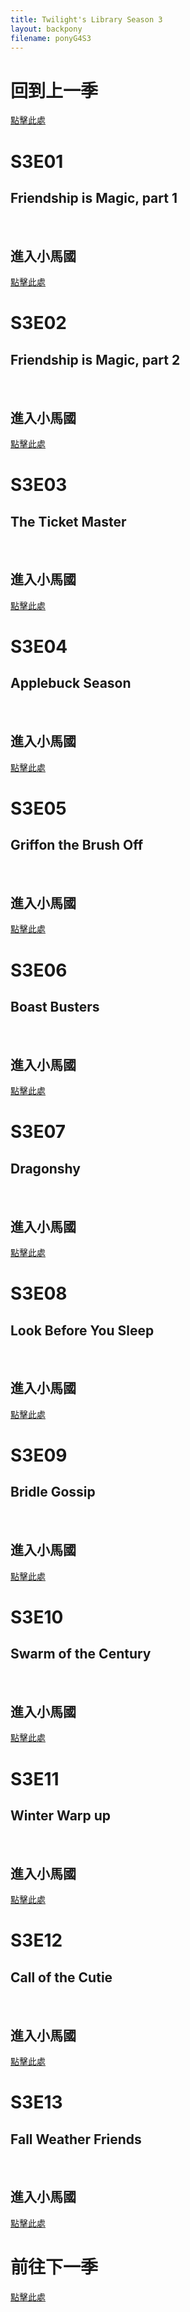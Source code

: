 ```yaml
---
title: Twilight's Library Season 3
layout: backpony
filename: ponyG4S3
--- 
```

# 回到上一季
[點擊此處](https://linbei9487.github.io/pony/G4/S2)

# S3E01 
## Friendship is Magic, part 1
![]()
![]()
![]()
![]()<br>
## 進入小馬國
[點擊此處]()

# S3E02 
## Friendship is Magic, part 2
![]()
![]()
![]()
![]()<br>
## 進入小馬國
[點擊此處]()

# S3E03
## The Ticket Master
![]()
![]()
![]()
![]()<br>
## 進入小馬國
[點擊此處]()

# S3E04
## Applebuck Season
![]()
![]()
![]()
![]()<br>
## 進入小馬國
[點擊此處]()

# S3E05
## Griffon the Brush Off
![]()
![]()
![]()
![]()<br>
## 進入小馬國
[點擊此處]()
 
# S3E06
## Boast Busters
![]()
![]()
![]()
![]()<br>
## 進入小馬國
[點擊此處]()
 
# S3E07
## Dragonshy
![]()
![]()
![]()
![]()<br>
## 進入小馬國
[點擊此處]()
 
# S3E08
## Look Before You Sleep
![]()
![]()
![]()
![]()<br>
## 進入小馬國
[點擊此處]()
 
# S3E09
## Bridle Gossip
![]()
![]()
![]()
![]()<br>
## 進入小馬國
[點擊此處]()
 
# S3E10
## Swarm of the Century
![]()
![]()
![]()
![]()<br>
## 進入小馬國
[點擊此處]()
 
# S3E11
## Winter Warp up
![]()
![]()
![]()
![]()<br>
## 進入小馬國
[點擊此處]()
 
# S3E12
## Call of the Cutie
![]()
![]()
![]()
![]()<br>
## 進入小馬國
[點擊此處]()
 
# S3E13
## Fall Weather Friends
![]()
![]()
![]()
![]()<br>
## 進入小馬國
[點擊此處]()
 

# 前往下一季
[點擊此處](https://linbei9487.github.io/pony/G4/S4)    